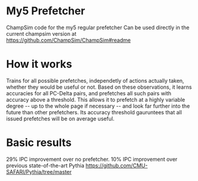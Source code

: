 # My5 Prefetcher
ChampSim code for the my5 regular prefetcher
Can be used directly in the current champsim version at https://github.com/ChampSim/ChampSim#readme
# How it works
Trains for all possible prefetches, independetly of actions actually taken, whether they would be useful or not. Based on these observations, it learns accuracies for all PC-Delta pairs, and prefetches all such pairs with accuracy above a threshold.
This allows it to prefetch at a highly variable degree -- up to the whole page if necessary -- and look far further into the future than other prefetchers. Its accuracy threshold gauruntees that all issued prefetches will be on average useful.
# Basic results
29% IPC improvement over no prefetcher. 
10% IPC improvement over previous state-of-the-art Pythia https://github.com/CMU-SAFARI/Pythia/tree/master
